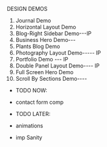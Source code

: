 DESIGN DEMOS

1. Journal Demo
2. Horizontal Layout Demo
3. Blog-Right Sidebar Demo---IP
4. Business Hero Demo---
5. Plants Blog Demo
6. Photography Layout Demo----- IP
7. Portfolio Demo --- IP
8. Double Panel Layout Demo---- IP
9. Full Screen Hero Demo
10. Scroll By Sections Demo----

- TODO NOW:
- contact form comp

- TODO LATER:
- animations
- imp Sanity
